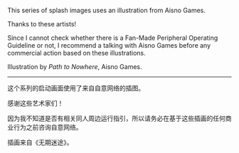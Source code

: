 This series of splash images uses an illustration from Aisno Games.

Thanks to these artists! 

Since I cannot check whether there is a Fan-Made Peripheral Operating Guideline or not, I recommend a talking with Aisno Games before any commercial action based on these illustrations.

Illustration by *Path to Nowhere*, Aisno Games.

------------------
这个系列的启动画面使用了来自自意网络的插图。

感谢这些艺术家们！

因为我不知道是否有相关同人周边运行指引，所以请务必在基于这些插画的任何商业行为之前咨询自意网络。

插画来自《无期迷途》。